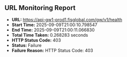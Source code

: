 ## URL Monitoring Report

- **URL:** https://api-gw1-prod1.fisglobal.com/gw/v1/health
- **Start Time:** 2025-09-09T21:00:10.798547
- **End Time:** 2025-09-09T21:00:11.066830
- **Total Time Taken:** 0.268283 seconds
- **HTTP Status Code:** 403
- **Status:** Failure
- **Failure Reason:** HTTP Status Code: 403
